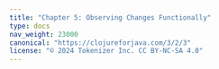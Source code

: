 ```yaml
---
title: "Chapter 5: Observing Changes Functionally"
type: docs
nav_weight: 23000
canonical: "https://clojureforjava.com/3/2/3"
license: "© 2024 Tokenizer Inc. CC BY-NC-SA 4.0"
---
```

